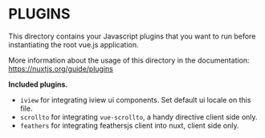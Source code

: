 # PLUGINS

This directory contains your Javascript plugins that you want to run before instantiating the root vue.js application.

More information about the usage of this directory in the documentation:
https://nuxtjs.org/guide/plugins

**Included plugins.**
- `iview` for integrating iview ui components. Set default ui locale on this file.
- `scrollto` for integrating `vue-scrollto`, a handy directive client side only.
- `feathers` for integrating feathersjs client into nuxt, client side only. 


